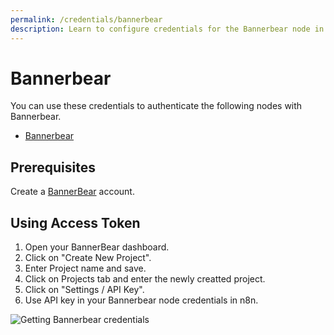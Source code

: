 ```yaml
---
permalink: /credentials/bannerbear
description: Learn to configure credentials for the Bannerbear node in n8n
---
```


# Bannerbear

You can use these credentials to authenticate the following nodes with Bannerbear.
- [Bannerbear](../../nodes-library/nodes/Bannerbear/README.md)


## Prerequisites

Create a [BannerBear](https://www.BannerBear.com/) account.

## Using Access Token

1. Open your BannerBear dashboard.
2. Click on "Create New Project".
3. Enter Project name and save.
4. Click on Projects tab and enter the newly creatted project.
5. Click on "Settings / API Key".
6. Use API key in your Bannerbear node credentials in n8n.


![Getting Bannerbear credentials](REDACTED)
